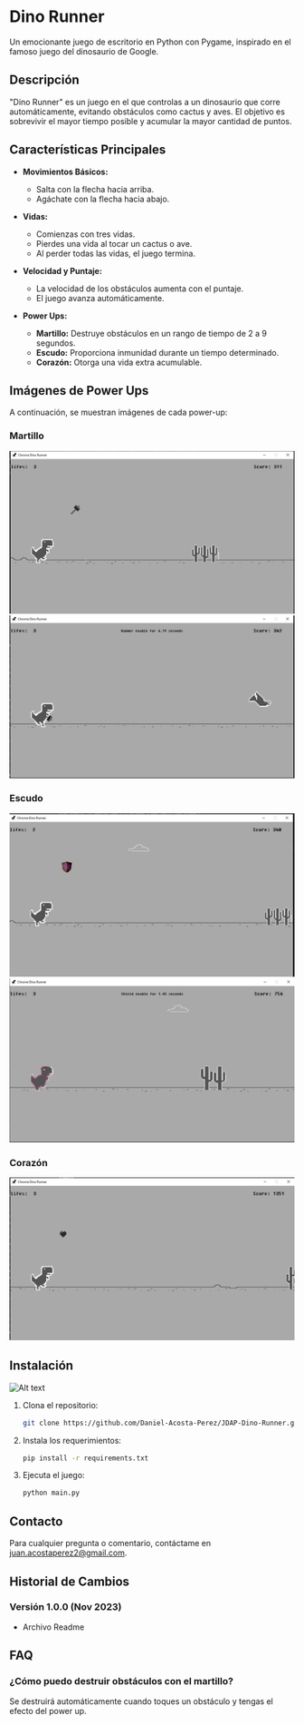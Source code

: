 # Dino Runner

Un emocionante juego de escritorio en Python con Pygame, inspirado en el famoso juego del dinosaurio de Google.

## Descripción

"Dino Runner" es un juego en el que controlas a un dinosaurio que corre automáticamente, evitando obstáculos como cactus y aves. El objetivo es sobrevivir el mayor tiempo posible y acumular la mayor cantidad de puntos.

## Características Principales

- **Movimientos Básicos:**
  - Salta con la flecha hacia arriba.
  - Agáchate con la flecha hacia abajo.

- **Vidas:**
  - Comienzas con tres vidas.
  - Pierdes una vida al tocar un cactus o ave.
  - Al perder todas las vidas, el juego termina.

- **Velocidad y Puntaje:**
  - La velocidad de los obstáculos aumenta con el puntaje.
  - El juego avanza automáticamente.

- **Power Ups:**
  - **Martillo:** Destruye obstáculos en un rango de tiempo de 2 a 9 segundos.
  - **Escudo:** Proporciona inmunidad durante un tiempo determinado.
  - **Corazón:** Otorga una vida extra acumulable.

## Imágenes de Power Ups

A continuación, se muestran imágenes de cada power-up:

### Martillo

![Martillo](/dino_runner/assets/Other/imageWithHammer.png)
![Martillo](/dino_runner/assets/Other/useHammer.png)

### Escudo

![Escudo](/dino_runner/assets/Other/imageWithShield.png)
![Escudo](/dino_runner/assets/Other/useShield.png)

### Corazón

![Corazón](/dino_runner/assets/Other/useHeart.png)

## Instalación
![Alt text](image.png)
1. Clona el repositorio:

    ```bash
    git clone https://github.com/Daniel-Acosta-Perez/JDAP-Dino-Runner.git
    ```

2. Instala los requerimientos:

    ```bash
    pip install -r requirements.txt
    ```

3. Ejecuta el juego:

    ```bash
    python main.py
    ```



## Contacto

Para cualquier pregunta o comentario, contáctame en [juan.acostaperez2@gmail.com](mailto:juan.acostaperez2@gmail.com).


## Historial de Cambios

### Versión 1.0.0 (Nov 2023)

- Archivo Readme

## FAQ

### ¿Cómo puedo destruir obstáculos con el martillo?

Se destruirá automáticamente cuando toques un obstáculo y tengas el efecto del power up.
